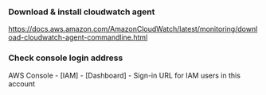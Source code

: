 ### Download & install cloudwatch agent
https://docs.aws.amazon.com/AmazonCloudWatch/latest/monitoring/download-cloudwatch-agent-commandline.html

### Check console login address
AWS Console - [IAM] - [Dashboard] - Sign-in URL for IAM users in this account
